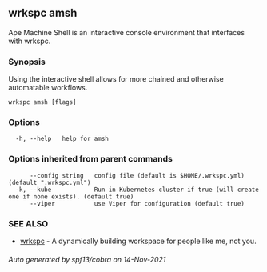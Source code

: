 ## wrkspc amsh

Ape Machine Shell is an interactive console environment that interfaces with wrkspc.

### Synopsis


Using the interactive shell allows for more chained and otherwise automatable workflows.


```
wrkspc amsh [flags]
```

### Options

```
  -h, --help   help for amsh
```

### Options inherited from parent commands

```
      --config string   config file (default is $HOME/.wrkspc.yml) (default ".wrkspc.yml")
  -k, --kube            Run in Kubernetes cluster if true (will create one if none exists). (default true)
      --viper           use Viper for configuration (default true)
```

### SEE ALSO

* [wrkspc](wrkspc.md)	 - A dynamically building workspace for people like me, not you.

###### Auto generated by spf13/cobra on 14-Nov-2021
